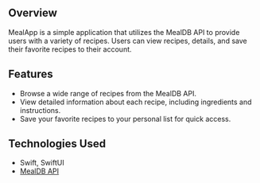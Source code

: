## Overview
MealApp is a simple application that utilizes the MealDB API to provide users with a variety of recipes. Users can view recipes, details, and save their favorite recipes to their account.

## Features

- Browse a wide range of recipes from the MealDB API.
- View detailed information about each recipe, including ingredients and instructions.
- Save your favorite recipes to your personal list for quick access.

## Technologies Used

- Swift, SwiftUI
- [MealDB API](https://www.themealdb.com/api.php)
